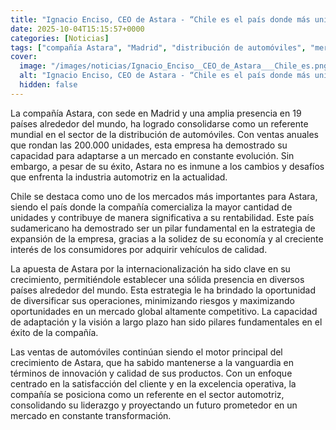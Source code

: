 ```yaml
---
title: "Ignacio Enciso, CEO de Astara - “Chile es el país donde más unidades comercializamos y es un pilar para nuestra rentabilidad”"
date: 2025-10-04T15:15:57+0000
categories: [Noticias]
tags: ["compañía Astara", "Madrid", "distribución de automóviles", "mercado automotriz", "ventas de automóviles", "internacionalización", "sector automotriz."]
cover:
  image: "/images/noticias/Ignacio_Enciso__CEO_de_Astara___Chile_es.png"
  alt: "Ignacio Enciso, CEO de Astara - “Chile es el país donde más unidades comercializamos y es un pilar para nuestra rentabilidad”"
  hidden: false
---
```


La compañía Astara, con sede en Madrid y una amplia presencia en 19 países alrededor del mundo, ha logrado consolidarse como un referente mundial en el sector de la distribución de automóviles. Con ventas anuales que rondan las 200.000 unidades, esta empresa ha demostrado su capacidad para adaptarse a un mercado en constante evolución. Sin embargo, a pesar de su éxito, Astara no es inmune a los cambios y desafíos que enfrenta la industria automotriz en la actualidad.

Chile se destaca como uno de los mercados más importantes para Astara, siendo el país donde la compañía comercializa la mayor cantidad de unidades y contribuye de manera significativa a su rentabilidad. Este país sudamericano ha demostrado ser un pilar fundamental en la estrategia de expansión de la empresa, gracias a la solidez de su economía y al creciente interés de los consumidores por adquirir vehículos de calidad.

La apuesta de Astara por la internacionalización ha sido clave en su crecimiento, permitiéndole establecer una sólida presencia en diversos países alrededor del mundo. Esta estrategia le ha brindado la oportunidad de diversificar sus operaciones, minimizando riesgos y maximizando oportunidades en un mercado global altamente competitivo. La capacidad de adaptación y la visión a largo plazo han sido pilares fundamentales en el éxito de la compañía.

Las ventas de automóviles continúan siendo el motor principal del crecimiento de Astara, que ha sabido mantenerse a la vanguardia en términos de innovación y calidad de sus productos. Con un enfoque centrado en la satisfacción del cliente y en la excelencia operativa, la compañía se posiciona como un referente en el sector automotriz, consolidando su liderazgo y proyectando un futuro prometedor en un mercado en constante transformación.
